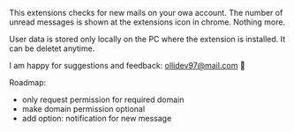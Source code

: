 This extensions checks for new mails on your owa account. The number of unread messages is shown at the extensions icon in chrome.
Nothing more.

User data is stored only locally on the PC where the extension is installed.
It can be deletet anytime.

I am happy for suggestions and feedback: ollidev97@mail.com 💪

Roadmap:
 - only request permission for required domain
 - make domain permission optional
 - add option: notification for new message